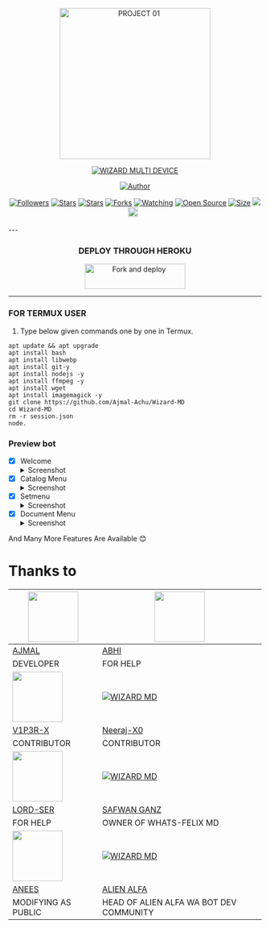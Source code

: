 <p align="center">
<img src="https://telegra.ph/file/e0bc28185977299bf5d2c.jpg" alt="PROJECT 01" height= "300" width="300"/>


</p>
<p align="center">
<a href="#"><img title="WIZARD MULTI DEVICE" src="https://img.shields.io/badge/WIZARD MULTI DEVICE-green?colorA=%23ff0000&colorB=%23017e40&style=for-the-badge"></a>
</p>
<p align="center">
<a href="https://github.com/Ajmal-Achu"><img title="Author" src="https://img.shields.io/badge/Author-AJMAL-red.svg?style=for-the-badge&logo=github"></a>
<p align="center">
<a href="https://github.com/Ajmal-Achu/followers"><img title="Followers" src="https://img.shields.io/github/followers/Ajmal-Achu?color=blue&style=flat-square"></a>
<a href="https://github.com/Ajmal-Achu"><img title="Stars" src="https://img.shields.io/github/stars/Ajmal-Achu/Wizard-MD?color=blue&style=flat-square"></a>
<a href="https://github.com/Ajmal-Achu/Wizard-MD/stargazers/"><img title="Stars" src="https://img.shields.io/github/stars/Ajmal-Achu/Wizard-MD?color=blue&style=flat-square"></a>
<a href="https://github.com/Ajmal-Achu/Wizard-MD/network/members"><img title="Forks" src="https://img.shields.io/github/forks/Ajmal-Achu/Wizard-MD?color=red&style=flat-square"></a>
<a href="https://github.com/Ajmal-Achu/Wizard-MD/watchers"><img title="Watching" src="https://img.shields.io/github/watchers/Ajmal-Achu/Wizard-MD?label=Watchers&color=blue&style=flat-square"></a>
<a href="https://github.com/Ajmal-Achu/Wizard-MD"><img title="Open Source" src="https://badges.frapsoft.com/os/v2/open-source.svg?v=103"></a>
<a href="https://github.com/Ajmal-Achu/Wizard-MD/"><img title="Size" src="https://img.shields.io/github/repo-size/Ajmal-Achu/Wizard-MD?style=flat-square&color=green"></a>
<a href="https://hits.seeyoufarm.com"><img src="https://hits.seeyoufarm.com/api/count/incr/badge.svg?url=https%3A%2F%2Fgithub.com%2FAjmal-Achu%2FWizard-MD&count_bg=%2379C83D&title_bg=%23555555&icon=probot.svg&icon_color=%2300FF6D&title=hits&edge_flat=false"/></a>
<a href="https://github.com/Ajmal-Achu/Wizard-MD/graphs/commit-activity"><img height="20" src="https://img.shields.io/badge/Maintained%3F-yes-green.svg"></a>&nbsp;&nbsp;
</P>
</div>
---


<div align="center">

### DEPLOY THROUGH HEROKU

<a href="https://wizard-md-deployer.vercel.app/"><img align="center" src="https://telegra.ph/file/a012500af2b0419e3d989.jpg" alt="Fork and deploy" height="50" width="200" /></a>
</div>

---


### FOR TERMUX USER
1. Type below given commands one by one in Termux.
```
apt update && apt upgrade
apt install bash
apt install libwebp
apt install git-y
apt install nodejs -y
apt install ffmpeg -y
apt install wget
apt install imagemagick -y
git clone https://github.com/Ajmal-Achu/Wizard-MD
cd Wizard-MD
rm -r session.json
node.
```  

### Preview bot

- [x] Welcome <details><summary>Screenshot</summary><img src="https://telegra.ph/file/e7adc19143c17cebece3c.jpg"></details>
- [x] Catalog Menu <details><summary>Screenshot</summary><img src="https://telegra.ph/file/7c33c8442aa5c551309ef.jpg"></details>
- [x] Setmenu <details><summary>Screenshot</summary><img src="https://telegra.ph/file/5094eb58f19a49543443a.jpg"></details>
- [x] Document Menu <details><summary>Screenshot</summary><img src="https://telegra.ph/file/8f50df332fe50495a4853.jpg"></details>

And Many More Features Are Available 😊


<!---->
# Thanks to
<a href="https://github.com/Ajmal-Achu"><img src="https://github.com/Ajmal-Achu.png?size=100" width="100" height="100"></a> | [<img src="https://telegra.ph/file/0d160eade24b0ad32ee12.jpg" width="100" height="100">](https://github.com/Ajmal-Achu/Wizard-MD) 
---|---
[AJMAL](https://github.com/Ajmal-Achu)  | [ABHI](https://github.com/Ajmal-Achu/Wizard-MD)
DEVELOPER| FOR HELP |
<a href="https://github.com/V1P3R-X"><img src="https://github.com/V1P3R-X.png?size=100" width="100" height="100"></a> | [![WIZARD MD](https://github.com/Neeraj-X0.png?size=100)](https://github.com/Neeraj-X0) 
[V1P3R-X](https://github.com/V1P3R-X)  | [Neeraj-X0](https://github.com/Neeraj-X0)
CONTRIBUTOR| CONTRIBUTOR |
<a href="https://github.com/Lord-official"><img src="https://github.com/Lord-official.png?size=100" width="100" height="100"></a> | [![WIZARD MD](http://github.com/SafwanGanz.png?size=100)](http://github.com/SafwanGanz) 
[LORD-SER](https://github.com/Lord-official)  | [SAFWAN GANZ](https://github.com/SafwanGanz)
FOR HELP | OWNER OF WHATS-FELIX MD|
<a href="https://github.com/ᴡ4ʟᴋ36.ᴇғx"><img src="https://github.com/ᴡ4ʟᴋ36.ᴇғx.png?size=100" width="100" height="100"></a> | [![WIZARD MD](http://github.com/Alien-alfa.png?size=100)](http://github.com/Alien-alfa)  
[ANEES](https://github.com/ᴡ4ʟᴋ36.ᴇғx) | [ALIEN ALFA](https://Alien-alfa)
MODIFYING AS PUBLIC | HEAD OF ALIEN ALFA WA BOT DEV COMMUNITY |

